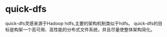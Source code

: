 # quick-dfs
quick-dfs灵感来源于Hadoop hdfs,主要的架构机制类似于hdfs。
quick-dfs的目标是构架一个高可用、高性能的分布式文件系统，并且尽量使整体架构简化。

